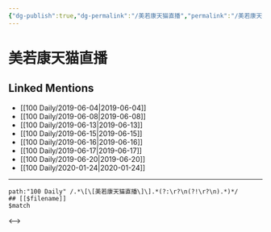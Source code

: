 ```yaml
---
{"dg-publish":true,"dg-permalink":"/美若康天猫直播","permalink":"/美若康天猫直播/","created":"2023-03-24T16:04:21.000+08:00","updated":"2023-03-24T16:04:22.000+08:00"}
---
```


# 美若康天猫直播

## Linked Mentions
- [[100 Daily/2019-06-04\|2019-06-04]]
- [[100 Daily/2019-06-08\|2019-06-08]]
- [[100 Daily/2019-06-13\|2019-06-13]]
- [[100 Daily/2019-06-15\|2019-06-15]]
- [[100 Daily/2019-06-16\|2019-06-16]]
- [[100 Daily/2019-06-17\|2019-06-17]]
- [[100 Daily/2019-06-20\|2019-06-20]]
- [[100 Daily/2020-01-24\|2020-01-24]]


---

```expander
path:"100 Daily" /.*\[\[美若康天猫直播\]\].*(?:\r?\n(?!\r?\n).*)*/
## [[$filename]]
$match
```

<-->
